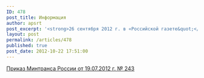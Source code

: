 ```yaml
---
ID: 478
post_title: Информация
author: apsrt
post_excerpt: '<strong>26 сентября 2012 г. в «Российской газете&quot;</strong> (№ 5894) опубликован приказ Минтранса России  от 19.07.2012 г.  № 243 «Об утверждении Порядка формирования и ведения автоматизированных централизованных баз персональных данных о пассажирах, а также предоставления содержащихся в них данных», подготовленный во исполнение статьи 11 Федерального закона «О транспортной безопасности&quot;'
layout: post
permalink: /articles/478
published: true
post_date: 2012-10-22 17:51:00
---
```

[<span style="text-decoration:underline;">Приказ Минтранса России от 19.07.2012 г. № 243 </span>][1]

 [1]: http://www.apsrt.ru/docs/u25.doc